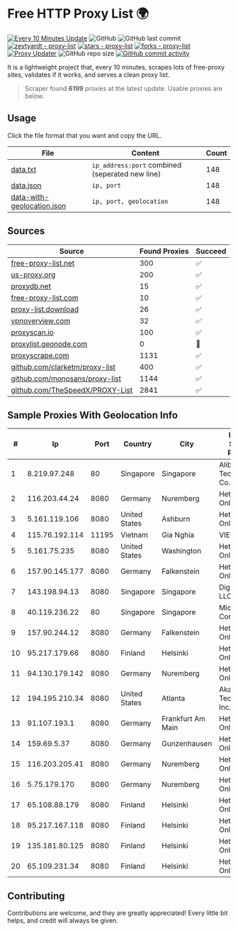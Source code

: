 
# Free HTTP Proxy List 🌍

[![Every 10 Minutes Update](https://github.com/mertguvencli/http-proxy-list/actions/workflows/main.yml/badge.svg?branch=main)](https://github.com/mertguvencli/http-proxy-list/actions/workflows/main.yml)
![GitHub](https://img.shields.io/github/license/mertguvencli/http-proxy-list)
![GitHub last commit](https://img.shields.io/github/last-commit/mertguvencli/http-proxy-list)
[![zevtyardt - proxy-list](https://img.shields.io/static/v1?label=zevtyardt&message=proxy-list&color=blue&logo=github)](https://github.com/zevtyardt/proxy-list "Go to GitHub repo")
[![stars - proxy-list](https://img.shields.io/github/stars/zevtyardt/proxy-list?style=social)](https://github.com/zevtyardt/proxy-list)
[![forks - proxy-list](https://img.shields.io/github/forks/zevtyardt/proxy-list?style=social)](https://github.com/zevtyardt/proxy-list)
[![Proxy Updater](https://github.com/zevtyardt/proxy-list/workflows/Proxy%20Updater/badge.svg)](https://github.com/zevtyardt/proxy-list/actions?query=workflow:"Proxy+Updater")
![GitHub repo size](https://img.shields.io/github/repo-size/zevtyardt/proxy-list)
[![GitHub commit activity](https://img.shields.io/github/commit-activity/m/zevtyardt/proxy-list?logo=commits)](https://github.com/zevtyardt/proxy-list/commits/main)

It is a lightweight project that, every 10 minutes, scrapes lots of free-proxy sites, validates if it works, and serves a clean proxy list.

> Scraper found **6199** proxies at the latest update. Usable proxies are below.

## Usage

Click the file format that you want and copy the URL.

|File|Content|Count|
|----|-------|-----|
|[data.txt](https://raw.githubusercontent.com/mertguvencli/http-proxy-list/main/proxy-list/data.txt)|`ip_address:port` combined (seperated new line)|148|
|[data.json](https://raw.githubusercontent.com/mertguvencli/http-proxy-list/main/proxy-list/data.json)|`ip, port`|148|
|[data-with-geolocation.json](https://raw.githubusercontent.com/mertguvencli/http-proxy-list/main/proxy-list/data-with-geolocation.json)|`ip, port, geolocation`|148|

## Sources

|Source|Found Proxies|Succeed|
|------|-------------|-------|
|[free-proxy-list.net](https://free-proxy-list.net)|300|✅|
|[us-proxy.org](https://www.us-proxy.org)|200|✅|
|[proxydb.net](http://proxydb.net)|15|✅|
|[free-proxy-list.com](https://free-proxy-list.com/?page=&port=&type%5B%5D=http&type%5B%5D=https&up_time=0&search=Search)|10|✅|
|[proxy-list.download](https://www.proxy-list.download/HTTP)|26|✅|
|[vpnoverview.com](https://vpnoverview.com/privacy/anonymous-browsing/free-proxy-servers)|32|✅|
|[proxyscan.io](https://www.proxyscan.io)|100|✅|
|[proxylist.geonode.com](https://proxylist.geonode.com/api/proxy-list?limit=300&page=1&sort_by=lastChecked&sort_type=desc&protocols=http,https)|0|🚫|
|[proxyscrape.com](https://api.proxyscrape.com/v2/?request=displayproxies&protocol=http&timeout=10000&country=all&ssl=all&anonymity=all)|1131|✅|
|[github.com/clarketm/proxy-list](https://raw.githubusercontent.com/clarketm/proxy-list/master/proxy-list-raw.txt)|400|✅|
|[github.com/monosans/proxy-list](https://raw.githubusercontent.com/monosans/proxy-list/main/proxies/http.txt)|1144|✅|
|[github.com/TheSpeedX/PROXY-List](https://raw.githubusercontent.com/TheSpeedX/PROXY-List/master/http.txt)|2841|✅|


## Sample Proxies With Geolocation Info

|#|Ip|Port|Country|City|Internet Service Provider|
|-|--|----|-------|----|-------------------------|
|1|8.219.97.248|80|Singapore|Singapore|Alibaba (US) Technology Co., Ltd.|
|2|116.203.44.24|8080|Germany|Nuremberg|Hetzner Online GmbH|
|3|5.161.119.106|8080|United States|Ashburn|Hetzner Online GmbH|
|4|115.76.192.114|11195|Vietnam|Gia Nghia|VIETELGPRS|
|5|5.161.75.235|8080|United States|Washington|Hetzner Online GmbH|
|6|157.90.145.177|8080|Germany|Falkenstein|Hetzner Online GmbH|
|7|143.198.94.13|8080|Singapore|Singapore|DigitalOcean, LLC|
|8|40.119.236.22|80|Singapore|Singapore|Microsoft Corporation|
|9|157.90.244.12|8080|Germany|Falkenstein|Hetzner Online GmbH|
|10|95.217.179.66|8080|Finland|Helsinki|Hetzner Online GmbH|
|11|94.130.179.142|8080|Germany|Nuremberg|Hetzner Online GmbH|
|12|194.195.210.34|8080|United States|Atlanta|Akamai Technologies, Inc.|
|13|91.107.193.1|8080|Germany|Frankfurt Am Main|Hetzner Online AG|
|14|159.69.5.37|8080|Germany|Gunzenhausen|Hetzner Online GmbH|
|15|116.203.205.41|8080|Germany|Nuremberg|Hetzner Online GmbH|
|16|5.75.179.170|8080|Germany|Nuremberg|Hetzner Online GmbH|
|17|65.108.88.179|8080|Finland|Helsinki|Hetzner Online GmbH|
|18|95.217.167.118|8080|Finland|Helsinki|Hetzner Online GmbH|
|19|135.181.80.125|8080|Finland|Helsinki|Hetzner Online GmbH|
|20|65.109.231.34|8080|Finland|Helsinki|Hetzner Online GmbH|



## Contributing

Contributions are welcome, and they are greatly appreciated! Every
little bit helps, and credit will always be given.

